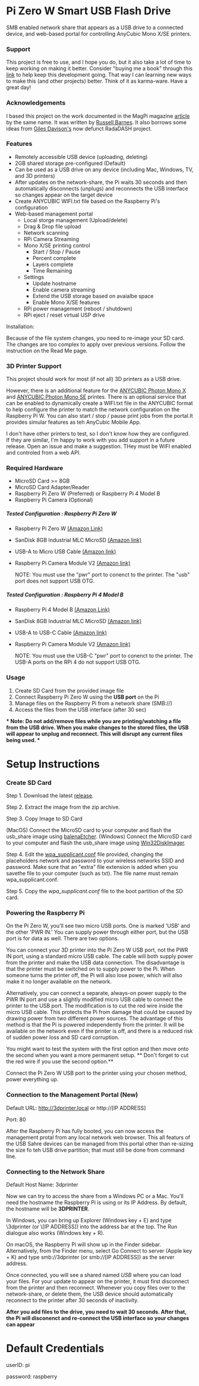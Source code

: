 # Pi Zero W Smart USB Flash Drive
SMB enabled network share that appears as a USB drive to a connected device, and web-based portal for controlling AnyCubic Mono X/SE printers. 

### Support

This project is free to use, and I hope you do, but it also take a lot of time to keep working on making it better. Consider "buying me a book" through this [link](https://www.buymeacoffee.com/tds2021) to help keep this development going.  That way I can learning new ways to make this (and other projects) better.  Think of it as karma-ware.  Have a great day!

### Acknowledgements

I based this project on the work documented in the MagPi magazine [article](https://magpi.raspberrypi.org/articles/pi-zero-w-smart-usb-flash-drive) by the same name.  It was written by [Russell Barnes](https://magpi.raspberrypi.org/articles/author/77pb3df8MQLs3i8qTd0C8Q). It also borrows some ideas from [Giles Davison's](https://github.com/gilesdavison) now defunct RadaDASH project.

### Features

* Remotely accessible USB device (uploading, deleting)
* 2GB shared storage pre-configured (Default)
* Can be used as a USB drive on any device (including Mac, Windows, TV, and 3D printers)
* After updates on the network-share, the Pi waits 30 seconds and then automatically disconnects (unplugs) 
  and reconnects the USB interface so changes appear on the target device
* Create ANYCUBIC WIFI.txt file based on the Raspberry Pi's configuration
* Web-based management portal
  * Local storge management (Upload/delete)
  * Drag & Drop file upload
  * Network scanning
  * RPi Camera Streaming
  * Mono X/SE printing control
    * Start / Stop / Pause
    * Percent complete 
    * Layers complete
    * Time Remaining
  * Settings
    * Update hostname
    * Enable camera streaming
    * Extend the USB storage based on avaialbe space
    * Enable Mono X/SE features
  * RPi power management (reboot / shutdown)
  * RPi eject / reset virtual USP drive

Installation:

Because of the file system changes, you need to re-image your SD card.  The changes are too complex to apply over previous versions. Follow the instruction on the Read Me page.




### 3D Printer Support

This project should work for most (if not all) 3D printers as a USB drive.

However, there is an additional feature for the [ANYCUBIC Photon Mono X](https://www.anycubic.com/products/photon-mono-x-resin-printer) and [ANYCUBIC Photon Mono SE](https://www.anycubic.com/collections/anycubic-photon-3d-printers/products/photon-mono-se-lcd-3d-printer) printes. There is an optional service that can be enabled to dynamically create a WIFI.txt file in the ANYCUBIC format to help configure the printer to match the network configuration on the Raspberry Pi W. You can also start / stop / pause print jobs from the portal.It provides simular features as teh AnyCubic Mobile App.

I don't have other printers to test, so I don't know how they are configured.  If they are similar, I'm happy to work with you add support in a future release. Open an issue and make a suggestion. THey must be WiFI enabled and controled from a web API.

### Required Hardware

* MicroSD Card >= 8GB
* MicroSD Card Adapter/Reader
* Raspberry Pi Zero W (Preferred) or Raspberry Pi 4 Model B
* Raspberry Pi Camera (Optional)

##### Tested Configuration : Raspberry Pi Zero W
* Raspberry Pi Zero W [(Amazon Link)](https://www.amazon.com/dp/B06XFZC3BX/ref=cm_sw_em_r_mt_dp_35EQ2N514EABRRM8R7RE)
* SanDisk 8GB Industrial MLC MicroSD  [(Amazon link)](https://www.amazon.com/dp/B07BLQHVQD/ref=cm_sw_em_r_mt_dp_XVQ7KHRXRNXN6DV40EPY)
* USB-A to Micro USB Cable  [(Amazon link)](https://www.amazon.com/dp/B07DPHL9KD/ref=cm_sw_em_r_mt_dp_2GCW7HG5DQ9PC20EFHYP)
* Raspberry Pi Camera Module V2  [(Amazon link)](https://www.amazon.com/dp/B083BHJZ16/ref=cm_sw_em_r_mt_dp_NNNHGF3RMTJTE69MTRJA)

   NOTE: You must use the "pwr" port to conenct to the printer. The "usb" port does not support USB OTG.

##### Tested Configuration  : Raspberry Pi 4 Model B

* Raspberry Pi 4 Model B [(Amazon Link)](https://www.amazon.com/dp/B07TC2BK1X/ref=cm_sw_em_r_mt_dp_33E804805T39R0WY6Z8N)
* SanDisk 8GB Industrial MLC MicroSD  [(Amazon link)](https://www.amazon.com/dp/B07BLQHVQD/ref=cm_sw_em_r_mt_dp_XVQ7KHRXRNXN6DV40EPY)
* USB-A to USB-C Cable  [(Amazon link)](https://www.amazon.com/dp/B0711C43JP/ref=cm_sw_em_r_mt_dp_WT0M3F9H0BRP7P008EP7)
* Raspberry Pi Camera Module V2  [(Amazon link)](https://www.amazon.com/dp/B083BHJZ16/ref=cm_sw_em_r_mt_dp_NNNHGF3RMTJTE69MTRJA)

   NOTE: You must use the USB-C "pwr" port to conenct to the printer. The USB-A ports on the RPi 4 do not support USB OTG.


  
  
  
  
### Usage

1. Create SD Card from the provided image file
2. Connect Raspberry Pi Zero W using the **USB port** on the Pi
3. Manage files on the Raspberry Pi from a network share (SMB://)
4. Access the files from the USB interface (after 30 sec)

__* Note: Do not add/remove files while you are printing/watching a file from the USB drive.  When you make changes to the stored files, the USB will appear to unplug and reconnect.  This will disrupt any current files being used. *__


# Setup Instructions

### Create SD Card

Step 1. Download the latest [release](https://github.com/tds2021/Pi-Zero-W-Smart-USB-Flash-Drive/releases/tag/2.3.0-release).

Step 2. Extract the image from the zip archive.

Step 3. Copy Image to SD Card

(MacOS) Connect the MicroSD card to your computer and flash the usb_share image using [balenaEtcher](https://www.balena.io/etcher/).
(Windows) Connect the MicroSD card to your computer and flash the usb_share image using [Win32DiskImager](https://sourceforge.net/projects/win32diskimager/).

Step 4. Edit the [wpa_supplicant.conf](https://github.com/tds2021/Pi-Zero-W-Smart-USB-Flash-Drive/blob/main/wpa_supplicant.conf) file provided, changing the placeholders network and password to your wireless networks SSID and password. Make sure that an "extra" file extension is added when you savethe file to your computer (such as txt). The file name must remain wpa_supplicant.conf. 

Step 5. Copy the *wpa_supplicant.conf* file to the boot partition of the SD card.


### Powering the Raspberry Pi

On the Pi Zero W, you'll see two micro USB ports. One is marked 'USB' and the other 'PWR IN.' You can supply power through either port, but the USB port is for data as well. There are two options.

You can connect your 3D printer into the Pi Zero W USB port, not the PWR IN port, using a standard micro USB cable. The cable will both supply power from the printer and make the USB data connection. The disadvantage is that the printer must be switched on to supply power to the Pi. When someone turns the printer off, the Pi will also lose power, which will also make it no longer available on the network.

Alternatively, you can connect a separate, always-on power supply to the PWR IN port and use a slightly modified micro USB cable to connect the printer to the USB port. The modification is to cut the red wire inside the micro USB cable. This protects the Pi from damage that could be caused by drawing power from two different power sources. The advantage of this method is that the Pi is powered independently from the printer. It will be available on the network even if the printer is off, and there is a reduced risk of sudden power loss and SD card corruption.

You might want to test the system with the first option and then move onto the second when you want a more permanent setup. ** Don't forget to cut the red wire if you use the second option.**

Connect the Pi Zero W USB port to the printer using your chosen method, power everything up.



### Connection to the Management Portal (New)

Default URL: http://3dprinter.local or http://[IP ADDRESS]

Port: 80

After the Raspberry Pi has fully booted, you can now access the management protal from any local network web browser. This all featurs of the USB Sahre devices can be managed from this portal other than re-sizing the size fo teh USB drive partition; that must still be done from  command line.



### Connecting to the Network Share

Default Host Name: 3dprinter

Now we can try to access the share from a Windows PC or a Mac. You'll need the hostname the Raspberry Pi is using or its IP Address. By default, the hostname will be **3DPRINTER**.

In Windows, you can bring up Explorer (Windows key + E) and type \\3dprinter (or \\[IP ADDRESS]) into the address bar at the top. The Run dialogue also works (Windows key + R).

On macOS, the Raspberry Pi will show up in the Finder sidebar. Alternatively, from the Finder menu, select Go Connect to server (Apple key + K) and type smb://3dprinter (or smb://[IP ADDRESS]) as the server address.

Once connected, you will see a shared named _USB_ where you can load your files. For your update to appear on the printer, it must first disconnect from the printer and then reconnect. Whenever you copy files over to the network-share, or delete them, the USB device should automatically reconnect to the printer after 30 seconds of inactivity.

**After you add files to the drive, you need to wait 30 seconds. After that, the Pi will disconenct and re-connect the USB interface so your changes can appear**

# Default Credentials

userID: pi

password: raspberry
